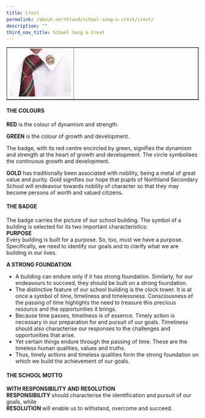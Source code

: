 ```yaml
---
title: Crest
permalink: /about-northland/school-song-n-crest/crest/
description: ""
third_nav_title: School Song & Crest
---
```

<table style="border-collapse: collapse; width: 100%;" border="1">
<tbody>
<tr>
<td style="width: 35%;"><img src="/images/crest.jpg"></td>
<td style="width: 65%;">&nbsp;</td>
</tr>
</tbody>
</table>
<h4><strong>THE COLOURS</strong></h4>
<p><strong>RED</strong>&nbsp;is the colour of dynamism and strength.</p>
<p><strong>GREEN</strong>&nbsp;is the colour of growth and development.&nbsp;</p>
<p>The badge, with its red centre encircled by green, signifies the dynamism and strength at the heart of growth and development. The circle symbolises the continuous growth and development.&nbsp;</p>
<p><strong>GOLD</strong>&nbsp;has traditionally been associated with nobility, being a metal of great value and purity. Gold signifies our hope that pupils of Northland Secondary School will endeavour towards nobility of character so that they may become persons of worth and valued citizens.&nbsp;</p>
<h4><strong>THE BADGE</strong></h4>
<p>The badge carries the picture of our school building. The symbol of a building is selected for its two important characteristics:<br /><strong>PURPOSE<br /></strong>Every building is built for a purpose. So, too, must we have a purpose. Specifically, we need to identify our goals and to clarify what we are building in our lives.&nbsp;</p>
<p><strong>A STRONG FOUNDATION</strong></p>
<ul>
<li>A building can endure only if it has strong foundation. Similarly, for our endeavours to succeed, they should be built on a strong foundation.&nbsp;</li>
<li>The distinctive feature of our school building is the clock tower. It is at once a symbol of time, timeliness and timelessness. Consciousness of the passing of time highlights the need to treasure this precious resource and the opportunities it brings.&nbsp;</li>
<li>Because time passes, timeliness is of essence. Timely action is necessary in our preparation for and pursuit of our goals. Timeliness should also characterise our responses to the challenges and opportunities that arise.&nbsp;</li>
<li>Yet certain things endure through the passing of time. These are the timeless human qualities, values and truths.&nbsp;</li>
<li>Thus, timely actions and timeless qualities form the strong foundation on which we build the achievement of our goals.&nbsp;</li>
</ul>
<h4><strong>THE SCHOOL MOTTO</strong></h4>
<p><strong>WITH RESPONSIBILITY AND RESOLUTION<br /></strong><strong>RESPONSIBILITY&nbsp;</strong>should characterise the identification and pursuit of our goals, while<br /><strong>RESOLUTION&nbsp;</strong>will enable us to withstand, overcome and succeed.&nbsp;</p>
